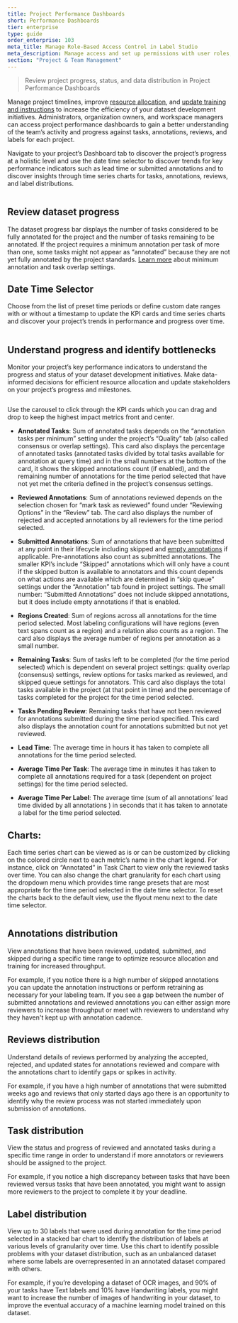 ```yaml
---
title: Project Performance Dashboards
short: Performance Dashboards
tier: enterprise
type: guide
order_enterprise: 103
meta_title: Manage Role-Based Access Control in Label Studio
meta_description: Manage access and set up permissions with user roles, organizations, and project workspaces for your projects in Label Studio Enterprise.
section: "Project & Team Management"
---
```


> Review project progress, status, and data distribution in Project Performance Dashboards

Manage project timelines, improve [resource allocation](/guide/setup_project.html#Set-up-task-distribution-for-labeling), and [update training and instructions](/guide/setup_project.html#Set-up-instructions-for-data-labelers) to increase the efficiency of your dataset development initiatives. Administrators, organization owners, and workspace managers can access project performance dashboards to gain a better understanding of the team’s activity and progress against tasks, annotations, reviews, and labels for each project.

Navigate to your project’s Dashboard tab to discover the project’s progress at a holistic level and use the date time selector to discover trends for key performance indicators such as lead time or submitted annotations and to discover insights through time series charts for tasks, annotations, reviews, and label distributions.

<img src="/images/FullDashboardPage.png" alt="" class="gif-border" />

## Review dataset progress

The dataset progress bar displays the number of tasks considered to be fully annotated for the project and the number of tasks remaining to be annotated. If the project requires a minimum annotation per task of more than one, some tasks might not appear as “annotated” because they are not yet fully annotated by the project standards. [Learn more](/guide/setup_project.html#Set-minimum-annotations-per-task) about minimum annotation and task overlap settings.

## Date Time Selector

Choose from the list of preset time periods or define custom date ranges with or without a timestamp to update the KPI cards and time series charts and discover your project’s trends in performance and progress over time.

<img src="/images/dateTimePicker.png" alt="" class="gif-border" />

## Understand progress and identify bottlenecks

Monitor your project’s key performance indicators to understand the progress and status of your dataset development initiatives. Make data-informed decisions for efficient resource allocation and update stakeholders on your project’s progress and milestones.

<img src="/images/KPICarousel.png" alt="" class="gif-border" />

Use the carousel to click through the KPI cards which you can drag and drop to keep the highest impact metrics front and center.

- **Annotated Tasks**: Sum of annotated tasks depends on the “annotation tasks per minimum” setting under the project’s “Quality” tab (also called consensus or overlap settings). This card also displays the percentage of annotated tasks (annotated tasks divided by total tasks available for annotation at query time) and in the small numbers at the bottom of the card, it shows the skipped annotations count (if enabled), and the remaining number of annotations for the time period selected that have not yet met the criteria defined in the project’s consensus settings.

- **Reviewed Annotations**: Sum of annotations reviewed depends on the selection chosen for “mark task as reviewed” found under “Reviewing Options” in the “Review” tab. The card also displays the number of rejected and accepted annotations by all reviewers for the time period selected.

- **Submitted Annotations**: Sum of annotations that have been submitted at any point in their lifecycle including skipped and [empty annotations](/guide/setup_project.html#Set-annotating-options) if applicable. Pre-annotations also count as submitted annotations. The smaller KPI’s include “Skipped” annotations which will only have a count if the skipped button is available to annotators and this count depends on what actions are available which are determined in “skip queue” settings under the “Annotation” tab found in project settings. The small number: “Submitted Annotations” does not include skipped annotations, but it does include empty annotations if that is enabled.

- **Regions Created**: Sum of regions across all annotations for the time period selected. Most labeling configurations will have regions (even text spans count as a region) and a relation also counts as a region. The card also displays the average number of regions per annotation as a small number.

- **Remaining Tasks**: Sum of tasks left to be completed (for the time period selected) which is dependent on several project settings: quality overlap (consensus) settings, review options for tasks marked as reviewed, and skipped queue settings for annotators. This card also displays the total tasks available in the project (at that point in time) and the percentage of tasks completed for the project for the time period selected.

- **Tasks Pending Review**: Remaining tasks that have not been reviewed for annotations submitted during the time period specified. This card also displays the annotation count for annotations submitted but not yet reviewed.

- **Lead Time**: The average time in hours it has taken to complete all annotations for the time period selected.

- **Average Time Per Task**: The average time in minutes it has taken to complete all annotations required for a task (dependent on project settings) for the time period selected.

- **Average Time Per Label**: The average time (sum of all annotations’ lead time divided by all annotations ) in seconds that it has taken to annotate a label for the time period selected.

## Charts:

Each time series chart can be viewed as is or can be customized by clicking on the colored circle next to each metric’s name in the chart legend. For instance, click on “Annotated” in Task Chart to view only the reviewed tasks over time. You can also change the chart granularity for each chart using the dropdown menu which provides time range presets that are most appropriate for the time period selected in the date time selector. To reset the charts back to the default view, use the flyout menu next to the date time selector.

<img src="/images/Charts.png" alt="" class="gif-border" />

## Annotations distribution

View annotations that have been reviewed, updated, submitted, and skipped during a specific time range to optimize resource allocation and training for increased throughput.

For example, if you notice there is a high number of skipped annotations you can update the annotation instructions or perform retraining as necessary for your labeling team. If you see a gap between the number of submitted annotations and reviewed annotations you can either assign more reviewers to increase throughput or meet with reviewers to understand why they haven't kept up with annotation cadence.

## Reviews distribution

Understand details of reviews performed by analyzing the accepted, rejected, and updated states for annotations reviewed and compare with the annotations chart to identify gaps or spikes in activity.

For example, if you have a high number of annotations that were submitted weeks ago and reviews that only started days ago there is an opportunity to identify why the review process was not started immediately upon submission of annotations.

## Task distribution

View the status and progress of reviewed and annotated tasks during a specific time range in order to understand if more annotators or reviewers should be assigned to the project.

For example, if you notice a high discrepancy between tasks that have been reviewed versus tasks that have been annotated, you might want to assign more reviewers to the project to complete it by your deadline.

## Label distribution

View up to 30 labels that were used during annotation for the time period selected in a stacked bar chart to identify the distribution of labels at various levels of granularity over time. Use this chart to identify possible problems with your dataset distribution, such as an unbalanced dataset where some labels are overrepresented in an annotated dataset compared with others.

For example, if you’re developing a dataset of OCR images, and 90% of your tasks have Text labels and 10% have Handwriting labels, you might want to increase the number of images of handwriting in your dataset, to improve the eventual accuracy of a machine learning model trained on this dataset.
